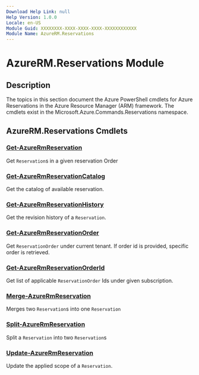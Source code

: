 ```yaml
---
Download Help Link: null
Help Version: 1.0.0
Locale: en-US
Module Guid: XXXXXXXX-XXXX-XXXX-XXXX-XXXXXXXXXXXX
Module Name: AzureRM.Reservations
---
```


# AzureRM.Reservations Module
## Description
The topics in this section document the Azure PowerShell cmdlets for Azure Reservations in the Azure Resource Manager (ARM) framework. The cmdlets exist in the Microsoft.Azure.Commands.Reservations namespace.

## AzureRM.Reservations Cmdlets
### [Get-AzureRmReservation](Get-AzureRmReservation.md)
Get `Reservation`s in a given reservation Order

### [Get-AzureRmReservationCatalog](Get-AzureRmReservationCatalog.md)
Get the catalog of available reservation.

### [Get-AzureRmReservationHistory](Get-AzureRmReservationHistory.md)
Get the revision history of a `Reservation`.

### [Get-AzureRmReservationOrder](Get-AzureRmReservationOrder.md)
Get `ReservationOrder` under current tenant. If order id is provided, specific order is retrieved.

### [Get-AzureRmReservationOrderId](Get-AzureRmReservationOrderId.md)
Get list of applicable `ReservationOrder` Ids under given subscription.

### [Merge-AzureRmReservation](Merge-AzureRmReservation.md)
Merges two `Reservation`s into one `Reservation`

### [Split-AzureRmReservation](Split-AzureRmReservation.md)
Split a `Reservation` into two `Reservation`s

### [Update-AzureRmReservation](Update-AzureRmReservation.md)
Update the applied scope of a `Reservation`.